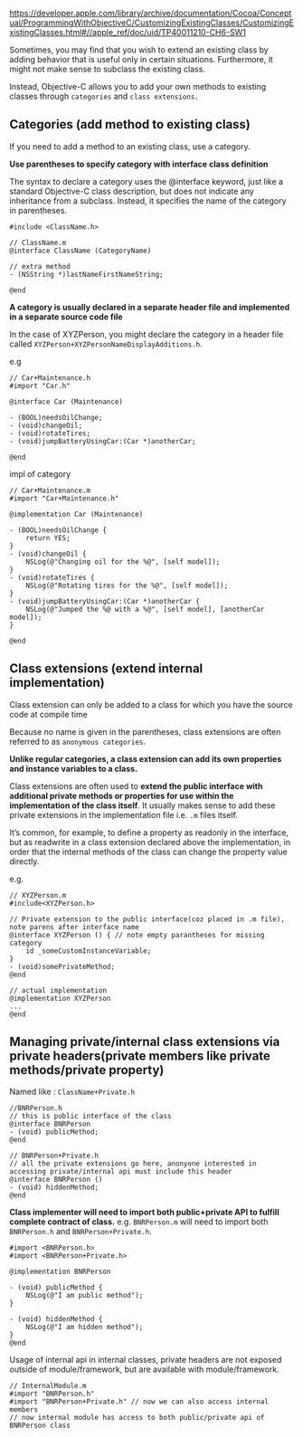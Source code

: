 
https://developer.apple.com/library/archive/documentation/Cocoa/Conceptual/ProgrammingWithObjectiveC/CustomizingExistingClasses/CustomizingExistingClasses.html#//apple_ref/doc/uid/TP40011210-CH6-SW1

Sometimes, you may find that you wish to extend an existing class by adding behavior that is useful only in certain situations.
Furthermore, it might not make sense to subclass the existing class.

Instead, Objective-C allows you to add your own methods to existing classes through `categories` and `class extensions.`


## Categories (add method to existing class)

If you need to add a method to an existing class, use a category.

**Use parentheses to specify category with interface class definition**

The syntax to declare a category uses the @interface keyword, just like a standard Objective-C class description, but does not indicate any inheritance from a subclass. Instead, it specifies the name of the category in parentheses.


```objc
#include <ClassName.h>

// ClassName.m
@interface ClassName (CategoryName)

// extra method
- (NSString *)lastNameFirstNameString;

@end
```

**A category is usually declared in a separate header file and implemented in a separate source code file**

In the case of XYZPerson, you might declare the category in a header file called `XYZPerson+XYZPersonNameDisplayAdditions.h`.


e.g

```objc
// Car+Maintenance.h
#import "Car.h"

@interface Car (Maintenance)

- (BOOL)needsOilChange;
- (void)changeOil;
- (void)rotateTires;
- (void)jumpBatteryUsingCar:(Car *)anotherCar;

@end
```
impl of category
```objc
// Car+Maintenance.m
#import "Car+Maintenance.h"

@implementation Car (Maintenance)

- (BOOL)needsOilChange {
    return YES;
}
- (void)changeOil {
    NSLog(@"Changing oil for the %@", [self model]);
}
- (void)rotateTires {
    NSLog(@"Rotating tires for the %@", [self model]);
}
- (void)jumpBatteryUsingCar:(Car *)anotherCar {
    NSLog(@"Jumped the %@ with a %@", [self model], [anotherCar model]);
}

@end
```

## Class extensions (extend internal implementation)

Class extension can only be added to a class for which you have the source code at compile time

Because no name is given in the parentheses, class extensions are often referred to as `anonymous categories`.

**Unlike regular categories, a class extension can add its own properties and instance variables to a class.**

Class extensions are often used to **extend the public interface with additional private methods or properties for use within the implementation of the class itself**. It usually makes sense to add these private extensions in the implementation file i.e. `.m` files itself.

It’s common, for example, to define a property as readonly in the interface, but as readwrite in a class extension declared above the implementation, in order that the internal methods of the class can change the property value directly.


e.g.
```objc
// XYZPerson.m
#include<XYZPerson.h>

// Private extension to the public interface(coz placed in .m file), note parens after interface name
@interface XYZPerson () { // note empty parantheses for missing category
    id _someCustomInstanceVariable; 
}
- (void)somePrivateMethod;
@end

// actual implementation
@implementation XYZPerson
...
@end
```


## Managing private/internal class extensions via private headers(private members like private methods/private property)

Named like : `ClassName+Private.h`

```objc
//BNRPerson.h
// this is public interface of the class
@interface BNRPerson 
- (void) publicMethod;
@end
```

```objc
// BNRPerson+Private.h
// all the private extensions go here, anonyone interested in accessing private/internal api must include this header
@interface BNRPerson ()
- (void) hiddenMethod;
@end
```

**Class implementer will need to import both public+private API to fulfill complete contract of class.**
e.g. `BNRPerson.m` will need to import both `BNRPerson.h` and `BNRPerson+Private.h`.

```objc
#import <BNRPerson.h>
#import <BNRPerson+Private.h>

@implementation BNRPerson 

- (void) publicMethod {
    NSLog(@"I am public method");
}

- (void) hiddenMethod {
    NSLog(@"I am hidden method");
}
@end
```

Usage of internal api in internal classes, private headers are not exposed outside of module/framework, but are available with module/framework.
```objc
// InternalModule.m
#import "BNRPerson.h"
#import "BNRPerson+Private.h" // now we can also access internal members
// now internal module has access to both public/private api of BNRPerson class
```